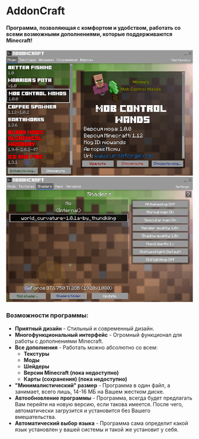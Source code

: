 # AddonCraft
#### Программа, позволяющая с комфортом и удобством, работать со всеми возможными дополнениями, которые поддерживаются **Minecraft**!
![Screenshot](docs/0.1/screen_1.png)
![Screenshot](docs/0.1/screen_2.png)

### Возможности программы:
- **Приятный дизайн** - Стильный и современный дизайн.
- **Многофункциональный интерфейс** - Огромный функционал для работы с дополнениями Minecraft.
- **Все дополнения** - Работать можно абсолютно со всем:
    - **Текстуры**
    - **Моды**
    - **Шейдеры**
    - **Версии Minecraft (пока недоступно)**
    - **Карты (сохранения) (пока недоступно)**
- **"Минималистический" размер** - Программа в один файл, а занимает, всего лишь, 14-16 МБ на Вашем жестком диске.
- **Автообновление программы** - Программа, всегда будет предлагать Вам перейти на новую версию, если такова имеется. После чего, автоматически загрузится и установится без Вашего вмешательства.
- **Автоматический выбор языка** - Программа сама определит какой язык установлен у вашей системы и такой же установит у себя.
